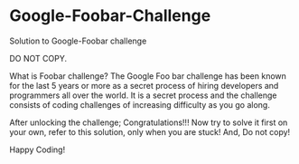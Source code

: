 # Google-Foobar-Challenge
Solution to Google-Foobar challenge

DO NOT COPY. 

What is Foobar challenge?
The Google Foo bar challenge has been known for the last 5 years or more as a secret process of hiring developers and programmers all over the world. It is a secret process and the challenge consists of coding challenges of increasing difficulty as you go along.

After unlocking the challenge; Congratulations!!!
Now try to solve it first on your own, refer to this solution, only when you are stuck!
And, Do not copy!

Happy Coding!
